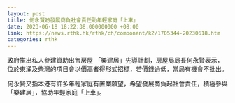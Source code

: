 ```yaml
---
layout: post
title: 何永賢盼發展商負社會責任助年輕家庭「上車」
date: 2023-06-18 18:22:38.000000000 +08:00
link: https://news.rthk.hk/rthk/ch/component/k2/1705344-20230618.htm
categories: rthk
---
```


政府推出私人參建資助出售房屋 「樂建居」先導計劃，房屋局局長何永賢表示，位於東涌及柴灣的項目會以價高者得形式招標，若價錢過低，當局有機會不批出。

何永賢又指本港有許多年輕家庭有置業願望，希望發展商負起社會責任，積極參與「樂建居」，協助年輕家庭「上車」。
